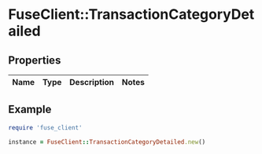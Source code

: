 # FuseClient::TransactionCategoryDetailed

## Properties

| Name | Type | Description | Notes |
| ---- | ---- | ----------- | ----- |

## Example

```ruby
require 'fuse_client'

instance = FuseClient::TransactionCategoryDetailed.new()
```

